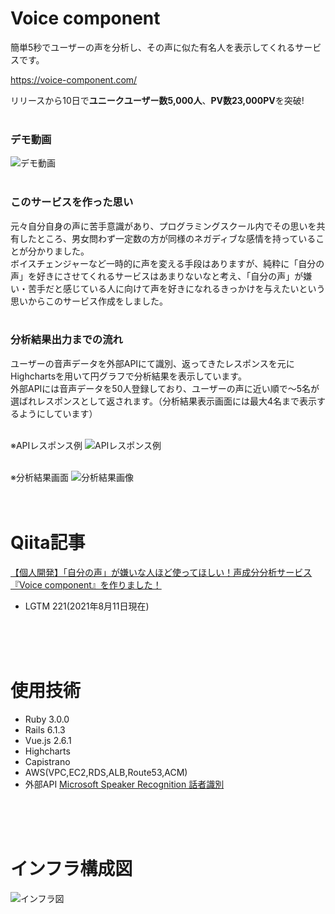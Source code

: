 # Voice component
簡単5秒でユーザーの声を分析し、その声に似た有名人を表示してくれるサービスです。

https://voice-component.com/

リリースから10日で**ユニークユーザー数5,000人**、**PV数23,000PV**を突破!
<br>
<br>

### デモ動画
![デモ動画](https://user-images.githubusercontent.com/73504807/128833789-9ea077bb-71ae-451e-821e-46383a3024f7.gif)
<br>
<br>

### このサービスを作った思い
元々自分自身の声に苦手意識があり、プログラミングスクール内でその思いを共有したところ、男女問わず一定数の方が同様のネガディブな感情を持っていることが分かりました。<br>
ボイスチェンジャーなど一時的に声を変える手段はありますが、純粋に「自分の声」を好きにさせてくれるサービスはあまりないなと考え、「自分の声」が嫌い・苦手だと感じている人に向けて声を好きになれるきっかけを与えたいという思いからこのサービス作成をしました。
<br>
<br>

### 分析結果出力までの流れ
ユーザーの音声データを外部APIにて識別、返ってきたレスポンスを元にHighchartsを用いて円グラフで分析結果を表示しています。<br>
外部APIには音声データを50人登録しており、ユーザーの声に近い順で〜5名が選ばれレスポンスとして返されます。（分析結果表示画面には最大4名まで表示するようにしています）
<br>
<br>

※APIレスポンス例
![APIレスポンス例](https://user-images.githubusercontent.com/73504807/128974602-82e9fd06-605f-466a-b4c5-625c719cc7da.png)
<br>
<br>

※分析結果画面
![分析結果画像](https://user-images.githubusercontent.com/73504807/126440099-cfdb212a-fa5d-4528-9f8d-6b3e9c9cba3f.png)
<br>
<br>
<br>

# Qiita記事
[【個人開発】「自分の声」が嫌いな人ほど使ってほしい！声成分分析サービス『Voice component』を作りました！](https://qiita.com/yama2_0506/items/b51999cd0d9445021ac4)
<br>
- LGTM 221(2021年8月11日現在)
<br>
<br>
<br>


# 使用技術
- Ruby 3.0.0
- Rails 6.1.3
- Vue.js 2.6.1
- Highcharts
- Capistrano
- AWS(VPC,EC2,RDS,ALB,Route53,ACM)
- 外部API [Microsoft Speaker Recognition 話者識別](https://docs.microsoft.com/ja-jp/azure/cognitive-services/speech-service/speaker-recognition-overview#speaker-identification)
<br>
<br>
<br>

# インフラ構成図
![インフラ図](https://user-images.githubusercontent.com/73504807/128970146-2a8050ef-e175-4fb8-b716-88be43df71c8.png)

